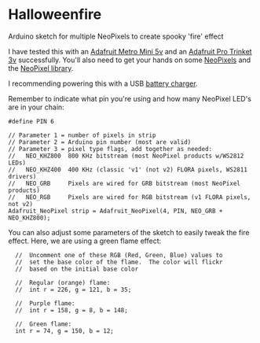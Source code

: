 # Halloweenfire
Arduino sketch for multiple NeoPixels to create spooky 'fire' effect

I have tested this with an [Adafruit Metro Mini 5v](https://www.adafruit.com/product/2590) and an [Adafruit Pro Trinket 3v](https://www.adafruit.com/products/2010) successfully.  You'll also need to get your hands on some [NeoPixels](https://www.adafruit.com/search?q=neopixel&b=1) and the [NeoPixel library](https://github.com/adafruit/Adafruit_NeoPixel).

I recommending powering this with a USB [battery charger](http://www.amazon.com/Anker-Generation-Astro-mini-Lipstick-Sized/dp/B005X1Y7I2).

Remember to indicate what pin you're using and how many NeoPixel LED's are in your chain:
```Arduino
#define PIN 6

// Parameter 1 = number of pixels in strip
// Parameter 2 = Arduino pin number (most are valid)
// Parameter 3 = pixel type flags, add together as needed:
//   NEO_KHZ800  800 KHz bitstream (most NeoPixel products w/WS2812 LEDs)
//   NEO_KHZ400  400 KHz (classic 'v1' (not v2) FLORA pixels, WS2811 drivers)
//   NEO_GRB     Pixels are wired for GRB bitstream (most NeoPixel products)
//   NEO_RGB     Pixels are wired for RGB bitstream (v1 FLORA pixels, not v2)
Adafruit_NeoPixel strip = Adafruit_NeoPixel(4, PIN, NEO_GRB + NEO_KHZ800);
```

You can also adjust some parameters of the sketch to easily tweak the fire effect.  Here, we are using a green flame effect:
```Arduino
  //  Uncomment one of these RGB (Red, Green, Blue) values to
  //  set the base color of the flame.  The color will flickr
  //  based on the initial base color
  
  //  Regular (orange) flame:
  //  int r = 226, g = 121, b = 35;

  //  Purple flame:
  //  int r = 158, g = 8, b = 148;

  //  Green flame:
  int r = 74, g = 150, b = 12;
```
